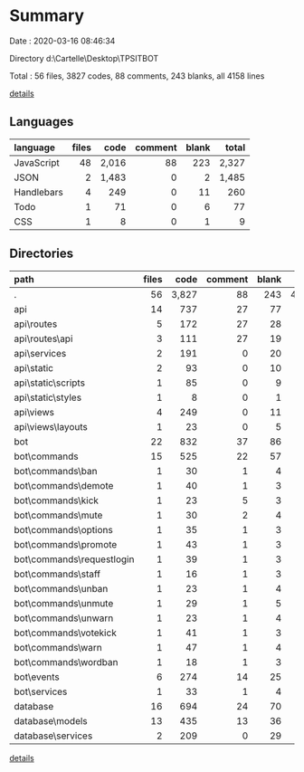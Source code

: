 # Summary

Date : 2020-03-16 08:46:34

Directory d:\Cartelle\Desktop\TPSITBOT

Total : 56 files,  3827 codes, 88 comments, 243 blanks, all 4158 lines

[details](details.md)

## Languages
| language | files | code | comment | blank | total |
| :--- | ---: | ---: | ---: | ---: | ---: |
| JavaScript | 48 | 2,016 | 88 | 223 | 2,327 |
| JSON | 2 | 1,483 | 0 | 2 | 1,485 |
| Handlebars | 4 | 249 | 0 | 11 | 260 |
| Todo | 1 | 71 | 0 | 6 | 77 |
| CSS | 1 | 8 | 0 | 1 | 9 |

## Directories
| path | files | code | comment | blank | total |
| :--- | ---: | ---: | ---: | ---: | ---: |
| . | 56 | 3,827 | 88 | 243 | 4,158 |
| api | 14 | 737 | 27 | 77 | 841 |
| api\routes | 5 | 172 | 27 | 28 | 227 |
| api\routes\api | 3 | 111 | 27 | 19 | 157 |
| api\services | 2 | 191 | 0 | 20 | 211 |
| api\static | 2 | 93 | 0 | 10 | 103 |
| api\static\scripts | 1 | 85 | 0 | 9 | 94 |
| api\static\styles | 1 | 8 | 0 | 1 | 9 |
| api\views | 4 | 249 | 0 | 11 | 260 |
| api\views\layouts | 1 | 23 | 0 | 5 | 28 |
| bot | 22 | 832 | 37 | 86 | 955 |
| bot\commands | 15 | 525 | 22 | 57 | 604 |
| bot\commands\ban | 1 | 30 | 1 | 4 | 35 |
| bot\commands\demote | 1 | 40 | 1 | 3 | 44 |
| bot\commands\kick | 1 | 23 | 5 | 3 | 31 |
| bot\commands\mute | 1 | 30 | 2 | 4 | 36 |
| bot\commands\options | 1 | 35 | 1 | 3 | 39 |
| bot\commands\promote | 1 | 43 | 1 | 3 | 47 |
| bot\commands\requestlogin | 1 | 39 | 1 | 3 | 43 |
| bot\commands\staff | 1 | 16 | 1 | 3 | 20 |
| bot\commands\unban | 1 | 23 | 1 | 4 | 28 |
| bot\commands\unmute | 1 | 29 | 1 | 5 | 35 |
| bot\commands\unwarn | 1 | 23 | 1 | 4 | 28 |
| bot\commands\votekick | 1 | 41 | 1 | 3 | 45 |
| bot\commands\warn | 1 | 47 | 1 | 4 | 52 |
| bot\commands\wordban | 1 | 18 | 1 | 3 | 22 |
| bot\events | 6 | 274 | 14 | 25 | 313 |
| bot\services | 1 | 33 | 1 | 4 | 38 |
| database | 16 | 694 | 24 | 70 | 788 |
| database\models | 13 | 435 | 13 | 36 | 484 |
| database\services | 2 | 209 | 0 | 29 | 238 |

[details](details.md)